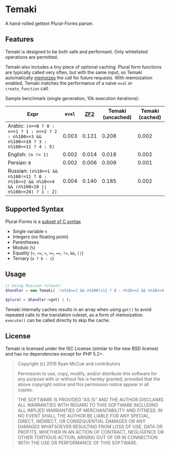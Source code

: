 # Temaki

A hand-rolled gettext Plural-Forms parser.

## Features

Temaki is designed to be both safe and performant. Only whitelisted operations are permitted.

Temaki also includes a tiny piece of optional caching. Plural form functions are typically called very often, but with the same input, so Temaki automatically [memoizes](https://en.wikipedia.org/wiki/Memoization) the call for future requests. With memoization enabled, Temaki matches the performance of a naive `eval` or `create_function` call.

Sample benchmark (single generation, 10k execution iterations):

<table>
	<thead>
		<tr>
			<th>Expr</th>
			<th><code>eval</code></th>
			<th><a href="https://github.com/zendframework/zend-i18n">ZF2</a></th>
			<th>Temaki (uncached)</th>
			<th>Temaki (cached)</th>
		</tr>
	</thead>
	<tr>
		<td>Arabic: <code>(n==0 ? 0 : n==1 ? 1 : n==2 ? 2 : n%100>=3 && n%100<=10 ? 3 : n%100>=11 ? 4 : 5)</code></td>
		<td>0.003</td>
		<td>0.131</td>
		<td>0.208</td>
		<td>0.002</td>
	</tr>
	<tr>
		<td>English: <code>(n != 1)</code></td>
		<td>0.002</td>
		<td>0.014</td>
		<td>0.018</td>
		<td>0.002</td>
	</tr>
	<tr>
		<td>Persian: <code>0</code></td>
		<td>0.002</td>
		<td>0.006</td>
		<td>0.009</td>
		<td>0.001</td>
	</tr>
	<tr>
		<td>Russian: <code>(n%10==1 && n%100!=11 ? 0 : n%10>=2 && n%10<=4 && (n%100<10 || n%100>=20) ? 1 : 2)</code></td>
		<td>0.004</td>
		<td>0.140</td>
		<td>0.185</td>
		<td>0.002</td>
	</tr>
</table>

## Supported Syntax

Plural-Forms is a [subset of C syntax](https://www.gnu.org/software/gettext/manual/html_node/Plural-forms.html)

* Single variable `n`
* Integers (no floating point)
* Parentheses
* Modulo (`%`)
* Equality (`<`, `<=`, `>`, `>=`, `==`, `!=`, `&&`, `||`)
* Ternary (`a ? b : c`)

## Usage

```php
// Using Russian ruleset:
$handler = new Temaki( '(n%10==1 && n%100!=11 ? 0 : n%10>=2 && n%10<=4 && (n%100<10 || n%100>=20) ? 1 : 2)' );

$plural = $handler->get( 1 );
```

Temaki internally caches results in an array when using `get()` to avoid repeated calls to the translation ruleset, as a form of memoization. `execute()` can be called directly to skip the cache.

## License

Temaki is licensed under the ISC License (similar to the new BSD license) and has no dependencies except for PHP 5.2+.

> Copyright (c) 2016 Ryan McCue and contributors
>
> Permission to use, copy, modify, and/or distribute this software for any
> purpose with or without fee is hereby granted, provided that the above
> copyright notice and this permission notice appear in all copies.
>
> THE SOFTWARE IS PROVIDED "AS IS" AND THE AUTHOR DISCLAIMS ALL WARRANTIES
> WITH REGARD TO THIS SOFTWARE INCLUDING ALL IMPLIED WARRANTIES OF
> MERCHANTABILITY AND FITNESS. IN NO EVENT SHALL THE AUTHOR BE LIABLE FOR
> ANY SPECIAL, DIRECT, INDIRECT, OR CONSEQUENTIAL DAMAGES OR ANY DAMAGES
> WHATSOEVER RESULTING FROM LOSS OF USE, DATA OR PROFITS, WHETHER IN AN
> ACTION OF CONTRACT, NEGLIGENCE OR OTHER TORTIOUS ACTION, ARISING OUT OF
> OR IN CONNECTION WITH THE USE OR PERFORMANCE OF THIS SOFTWARE.
